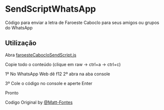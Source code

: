 # SendScriptWhatsApp

Código para enviar a letra de Faroeste Caboclo para seus amigos ou grupos do WhatsApp

## Utilização

Abra [faroesteCabocloSendScript.js](https://github.com/MarceloRanngel/SendScriptWhatsApp/blob/main/faroesteCabocloSendScript.js)

Copie todo o conteúdo (clique em raw -> ctrl+a -> ctrl+c)

1º No WhatsApp Web dê f12
2º abra na aba console

3º Cole o código no console e aperte Enter

Pronto

Codigo Original by [@Matt-Fontes](https://github.com/Matt-Fontes)
